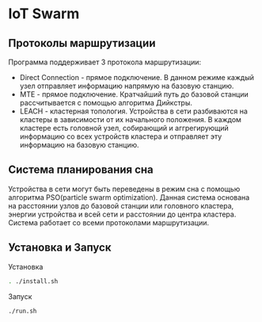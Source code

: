 # IoT Swarm
## Протоколы маршрутизации
Программа поддерживает 3 протокола маршрутизации:
- Direct Connection - прямое подключение. В данном режиме каждый узел отправляет информацию  напрямую на базовую станцию.
- MTE - прямое подключение. Кратчайший путь до базовой станции рассчитывается с помощью алгоритма Дийкстры.
- LEACH - кластерная топология. Устройства в сети разбиваются на кластеры в зависимости от их начального положения. В каждом кластере есть головной узел, собирающий и аггрегирующий информацию со всех устройств кластера и отправляет эту информацию на базовую станцию.
## Система планирования сна
Устройства в сети могут быть переведены в режим сна с помощью алгоритма PSO(particle swarm optimization). Данная система основана на расстоянии узлов до базовой станции или головного кластера, энергии устройства и всей сети и расстоянии до центра кластера. Система работает со всеми протоколами маршрутизации.
## Установка и Запуск
Установка

```bash
. ./install.sh
```

Запуск

```bash
./run.sh
```

